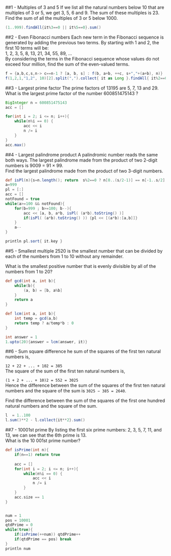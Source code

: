 ##1 - Multiples of 3 and 5
If we list all the natural numbers below 10 that are multiples of 3 or 5, we get 3, 5, 6 and 9. The sum of these multiples is 23. Find the sum of all the multiples of 3 or 5 below 1000.

```groovy
(1..999).findAll{it%3==0 || it%5==0}.sum()
```
##2 - Even Fibonacci numbers
Each new term in the Fibonacci sequence is generated by adding the previous two terms. By starting with 1 and 2, the first 10 terms will be:</br>
1, 2, 3, 5, 8, 13, 21, 34, 55, 89, ...</br>
By considering the terms in the Fibonacci sequence whose values do not exceed four million, find the sum of the even-valued terms.
```groovy
f = {a,b,c,s,n-> c==n-1 ? [a, b, s] : f(b, a+b, ++c, s+","+(a+b), n)}
f(1,2,1,"1,2", 10)[2].split(",").collect{ it as Long }.findAll{ it%2==0 }.sum()
```
##3 - Largest prime factor
The prime factors of 13195 are 5, 7, 13 and 29.<br/>
What is the largest prime factor of the number 600851475143 ?
```groovy
BigInteger n = 600851475143
acc = []

for(int i = 2; i <= n; i++){
    while(n%i == 0) {
        acc << i
        n /= i
    }
}
acc.max()
```

##4 - Largest palindrome product
A palindromic number reads the same both ways. The largest palindrome made from the product of two 2-digit numbers is 9009 = 91 × 99.<br/>
Find the largest palindrome made from the product of two 3-digit numbers.
```groovy
def isPl(n){s=n.length(); return  s%2==0 ? n[0..(s/2-1)] == n[-1..s/2] : n[0..(s/2-1)] == n[-1..s/2+1]   }
a=999
pl = [:]
acc = []
notFound = true
while(a>=100 && notFound){
    for(b=999 ; b>=100; b--){
        acc << [a, b, a*b, isPl( (a*b).toString() )]
        if(isPl( (a*b).toString() )) {pl << [(a*b):[a,b]]}
    }
    a--
}

println pl.sort{ it.key }
```

##5 - Smallest multiple
2520 is the smallest number that can be divided by each of the numbers from 1 to 10 without any remainder.<br/>

What is the smallest positive number that is evenly divisible by all of the numbers from 1 to 20?
```groovy
def gcd(int a, int b){
    while(b){
        (a, b) = [b, a%b]
    }
    return a
}

def lcm(int a, int b){
    int temp = gcd(a,b)
    return temp ? a/temp*b : 0
}

int answer = 1
1.upto(20){answer = lcm(answer, it)}
```
##6 - Sum square difference
he sum of the squares of the first ten natural numbers is,<br/>

```12 + 22 + ... + 102 = 385```<br/>
The square of the sum of the first ten natural numbers is,<br/>

```(1 + 2 + ... + 10)2 = 552 = 3025```<br/>
Hence the difference between the sum of the squares of the first ten natural numbers and the square of the sum is ```3025 − 385 = 2640```.<br/>

Find the difference between the sum of the squares of the first one hundred natural numbers and the square of the sum.
```groovy
l  = 1..100
l.sum()**2 - l.collect{it**2}.sum()
```

##7 - 10001st prime
By listing the first six prime numbers: 2, 3, 5, 7, 11, and 13, we can see that the 6th prime is 13.<br/>
What is the 10 001st prime number?
```groovy
def isPrime(int n){
    if(n==1) return true
    
    acc = []
    for(int i = 2; i <= n; i++){
        while(n%i == 0) {
            acc << i
            n /= i
        }
    }
    acc.size == 1
}


num = 1
pos = 10001
qtdPrime = 0
while(true){
    if(isPrime(++num)) qtdPrime++
    if(qtdPrime == pos) break
}
println num
```
